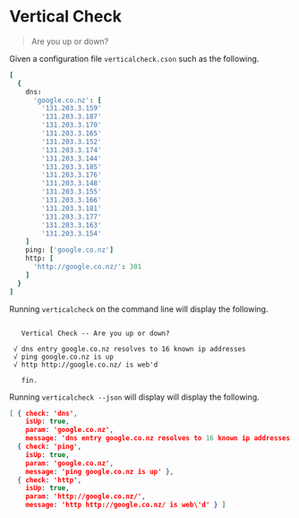 # Vertical Check

> Are you up or down?

Given a configuration file `verticalcheck.cson` such as the following.

```cson
[
  {
    dns:
      'google.co.nz': [
        '131.203.3.159'
        '131.203.3.187'
        '131.203.3.170'
        '131.203.3.165'
        '131.203.3.152'
        '131.203.3.174'
        '131.203.3.144'
        '131.203.3.185'
        '131.203.3.176'
        '131.203.3.148'
        '131.203.3.155'
        '131.203.3.166'
        '131.203.3.181'
        '131.203.3.177'
        '131.203.3.163'
        '131.203.3.154'
    ]
    ping: ['google.co.nz']
    http: [
      'http://google.co.nz/': 301
    ]
  }
]
```

Running `verticalcheck` on the command line will display the following.

```

   Vertical Check -- Are you up or down?

 √ dns entry google.co.nz resolves to 16 known ip addresses
 √ ping google.co.nz is up
 √ http http://google.co.nz/ is web'd

   fin.

```

Running `verticalcheck --json` will display will display the following.

```json
[ { check: 'dns',
    isUp: true,
    param: 'google.co.nz',
    message: 'dns entry google.co.nz resolves to 16 known ip addresses' },
  { check: 'ping',
    isUp: true,
    param: 'google.co.nz',
    message: 'ping google.co.nz is up' },
  { check: 'http',
    isUp: true,
    param: 'http://google.co.nz/',
    message: 'http http://google.co.nz/ is web\'d' } ]
```